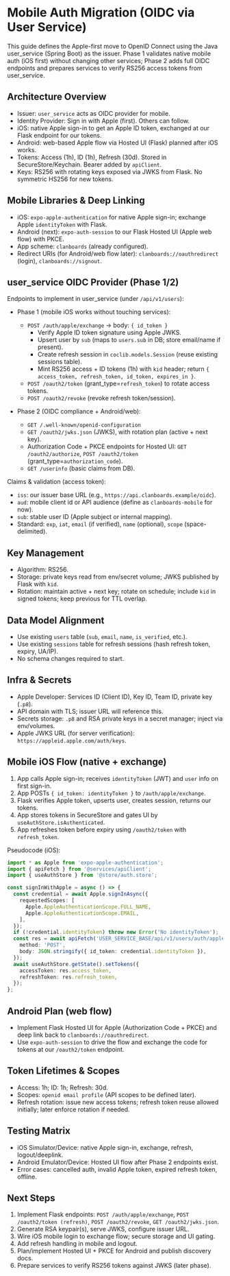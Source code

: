 # Mobile Auth Migration (OIDC via User Service)

This guide defines the Apple-first move to OpenID Connect using the Java user_service (Spring Boot) as the issuer. Phase 1 validates native mobile auth (iOS first) without changing other services; Phase 2 adds full OIDC endpoints and prepares services to verify RS256 access tokens from user_service.

## Architecture Overview
- Issuer: `user_service` acts as OIDC provider for mobile.
- Identity Provider: Sign in with Apple (first). Others can follow.
- iOS: native Apple sign-in to get an Apple ID token, exchanged at our Flask endpoint for our tokens.
- Android: web-based Apple flow via Hosted UI (Flask) planned after iOS works.
- Tokens: Access (1h), ID (1h), Refresh (30d). Stored in SecureStore/Keychain. Bearer added by `apiClient`.
- Keys: RS256 with rotating keys exposed via JWKS from Flask. No symmetric HS256 for new tokens.

## Mobile Libraries & Deep Linking
- iOS: `expo-apple-authentication` for native Apple sign-in; exchange Apple `identityToken` with Flask.
- Android (next): `expo-auth-session` to our Flask Hosted UI (Apple web flow) with PKCE.
- App scheme: `clanboards` (already configured).
- Redirect URIs (for Android/web flow later): `clanboards://oauthredirect` (login), `clanboards://signout`.

## user_service OIDC Provider (Phase 1/2)
Endpoints to implement in user_service (under `/api/v1/users`):
- Phase 1 (mobile iOS works without touching services):
  - `POST /auth/apple/exchange` → body: `{ id_token }`
    - Verify Apple ID token signature using Apple JWKS.
    - Upsert user by `sub` (maps to `users.sub` in DB; store email/name if present).
    - Create refresh session in `coclib.models.Session` (reuse existing sessions table).
    - Mint RS256 access + ID tokens (1h) with `kid` header; return `{ access_token, refresh_token, id_token, expires_in }`.
  - `POST /oauth2/token` (grant_type=`refresh_token`) to rotate access tokens.
  - `POST /oauth2/revoke` (revoke refresh token/session).

- Phase 2 (OIDC compliance + Android/web):
  - `GET /.well-known/openid-configuration`
  - `GET /oauth2/jwks.json` (JWKS), with rotation plan (active + next key).
  - Authorization Code + PKCE endpoints for Hosted UI: `GET /oauth2/authorize`, `POST /oauth2/token` (grant_type=`authorization_code`).
  - `GET /userinfo` (basic claims from DB).

Claims & validation (access token):
- `iss`: our issuer base URL (e.g., `https://api.clanboards.example/oidc`).
- `aud`: mobile client id or API audience (define as `clanboards-mobile` for now).
- `sub`: stable user ID (Apple subject or internal mapping).
- Standard: `exp`, `iat`, `email` (if verified), `name` (optional), `scope` (space-delimited).

## Key Management
- Algorithm: RS256.
- Storage: private keys read from env/secret volume; JWKS published by Flask with `kid`.
- Rotation: maintain active + next key; rotate on schedule; include `kid` in signed tokens; keep previous for TTL overlap.

## Data Model Alignment
- Use existing `users` table (`sub`, `email`, `name`, `is_verified`, etc.).
- Use existing `sessions` table for refresh sessions (hash refresh token, expiry, UA/IP).
- No schema changes required to start.

## Infra & Secrets
- Apple Developer: Services ID (Client ID), Key ID, Team ID, private key (`.p8`).
- API domain with TLS; issuer URL will reference this.
- Secrets storage: `.p8` and RSA private keys in a secret manager; inject via env/volumes.
- Apple JWKS URL (for server verification): `https://appleid.apple.com/auth/keys`.

## Mobile iOS Flow (native + exchange)
1) App calls Apple sign-in; receives `identityToken` (JWT) and `user` info on first sign-in.
2) App POSTs `{ id_token: identityToken }` to `/auth/apple/exchange`.
3) Flask verifies Apple token, upserts user, creates session, returns our tokens.
4) App stores tokens in SecureStore and gates UI by `useAuthStore.isAuthenticated`.
5) App refreshes token before expiry using `/oauth2/token` with `refresh_token`.

Pseudocode (iOS):
```ts
import * as Apple from 'expo-apple-authentication';
import { apiFetch } from '@services/apiClient';
import { useAuthStore } from '@store/auth.store';

const signInWithApple = async () => {
  const credential = await Apple.signInAsync({
    requestedScopes: [
      Apple.AppleAuthenticationScope.FULL_NAME,
      Apple.AppleAuthenticationScope.EMAIL,
    ],
  });
  if (!credential.identityToken) throw new Error('No identityToken');
  const res = await apiFetch('USER_SERVICE_BASE/api/v1/users/auth/apple/exchange', {
    method: 'POST',
    body: JSON.stringify({ id_token: credential.identityToken }),
  });
  await useAuthStore.getState().setTokens({
    accessToken: res.access_token,
    refreshToken: res.refresh_token,
  });
};
```

## Android Plan (web flow)
- Implement Flask Hosted UI for Apple (Authorization Code + PKCE) and deep link back to `clanboards://oauthredirect`.
- Use `expo-auth-session` to drive the flow and exchange the code for tokens at our `/oauth2/token` endpoint.

## Token Lifetimes & Scopes
- Access: 1h; ID: 1h; Refresh: 30d.
- Scopes: `openid email profile` (API scopes to be defined later).
- Refresh rotation: issue new access tokens; refresh token reuse allowed initially; later enforce rotation if needed.

## Testing Matrix
- iOS Simulator/Device: native Apple sign-in, exchange, refresh, logout/deeplink.
- Android Emulator/Device: Hosted UI flow after Phase 2 endpoints exist.
- Error cases: cancelled auth, invalid Apple token, expired refresh token, offline.

## Next Steps
1) Implement Flask endpoints: `POST /auth/apple/exchange`, `POST /oauth2/token (refresh)`, `POST /oauth2/revoke`, `GET /oauth2/jwks.json`.
2) Generate RSA keypair(s), serve JWKS, configure issuer URL.
3) Wire iOS mobile login to exchange flow; secure storage and UI gating.
4) Add refresh handling in mobile and logout.
5) Plan/implement Hosted UI + PKCE for Android and publish discovery docs.
6) Prepare services to verify RS256 tokens against JWKS (later phase).
